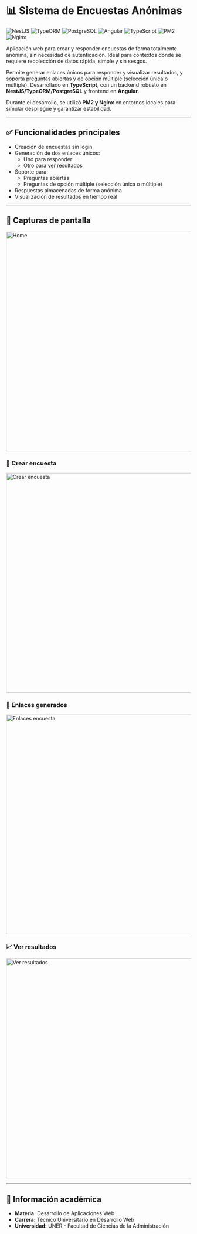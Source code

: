 # 📊 Sistema de Encuestas Anónimas

![NestJS](https://img.shields.io/badge/NestJS-E0234E?style=for-the-badge&logo=nestjs&logoColor=white)
![TypeORM](https://img.shields.io/badge/TypeORM-3178C6?style=for-the-badge&logo=typeorm&logoColor=white)
![PostgreSQL](https://img.shields.io/badge/PostgreSQL-336791?style=for-the-badge&logo=postgresql&logoColor=white)
![Angular](https://img.shields.io/badge/Angular-DD0031?style=for-the-badge&logo=angular&logoColor=white)
![TypeScript](https://img.shields.io/badge/TypeScript-3178C6?style=for-the-badge&logo=typescript&logoColor=white)
![PM2](https://img.shields.io/badge/PM2-2B037A?style=for-the-badge)
![Nginx](https://img.shields.io/badge/Nginx-009639?style=for-the-badge&logo=nginx&logoColor=white)

Aplicación web para crear y responder encuestas de forma totalmente anónima, sin necesidad de autenticación. Ideal para contextos donde se requiere recolección de datos rápida, simple y sin sesgos.

Permite generar enlaces únicos para responder y visualizar resultados, y soporta preguntas abiertas y de opción múltiple (selección única o múltiple). Desarrollado en **TypeScript**, con un backend robusto en **NestJS/TypeORM/PostgreSQL** y frontend en **Angular**.  

Durante el desarrollo, se utilizó **PM2 y Nginx** en entornos locales para simular despliegue y garantizar estabilidad.

---

## ✅ Funcionalidades principales

- Creación de encuestas sin login  
- Generación de dos enlaces únicos:
  - Uno para responder
  - Otro para ver resultados
- Soporte para:
  - Preguntas abiertas
  - Preguntas de opción múltiple (selección única o múltiple)
- Respuestas almacenadas de forma anónima  
- Visualización de resultados en tiempo real  

---

## 🧪 Capturas de pantalla

<img src="https://i.imgur.com/gdoLR6G.png" alt="Home" width="600"/>

### 📝 Crear encuesta
<img src="https://i.imgur.com/sruCyOX.png" alt="Crear encuesta" width="600"/>

### 🔗 Enlaces generados
<img src="https://i.imgur.com/G6QuiDW.png" alt="Enlaces encuesta" width="600"/>

### 📈 Ver resultados
<img src="https://i.imgur.com/6DQsCU3.png" alt="Ver resultados" width="600"/>

  

---

## 🏫 Información académica

- **Materia:** Desarrollo de Aplicaciones Web  
- **Carrera:** Técnico Universitario en Desarrollo Web  
- **Universidad:** UNER - Facultad de Ciencias de la Administración

